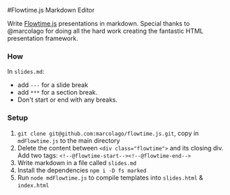 #Flowtime.js Markdown Editor

Write [Flowtime.js](http://flowtime-js.marcolago.com/#/section-2/page-2) presentations in markdown.
Special thanks to @marcolago for doing all the hard work creating the fantastic HTML presentation framework.

### How
 
In `slides.md`: 

* add `---` for a slide break
* add `***` for a section break.
* Don't start or end with any breaks.

### Setup

1. `git clone git@github.com:marcolago/flowtime.js.git`, copy in `mdFlowtime.js` to the main directory
2. Delete the content between `<div class="flowtime">` and its closing div.
       Add two tags: `<!--@flowtime-start--><!--@flowtime-end-->`
3. Write markdown in a file called `slides.md`
4. Install the dependencies `npm i -D fs marked`
4. Run `node mdFlowtime.js` to compile templates into `slides.html` & `index.html`
